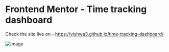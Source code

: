 # Frontend Mentor - Time tracking dashboard

Check the site live on - https://vishwa3.github.io/time-tracking-dashboard/

![image](https://github.com/vishwa3/time-tracking-dashboard/assets/51976976/f540205c-7233-4b82-9e04-f7f875a9c67c)

